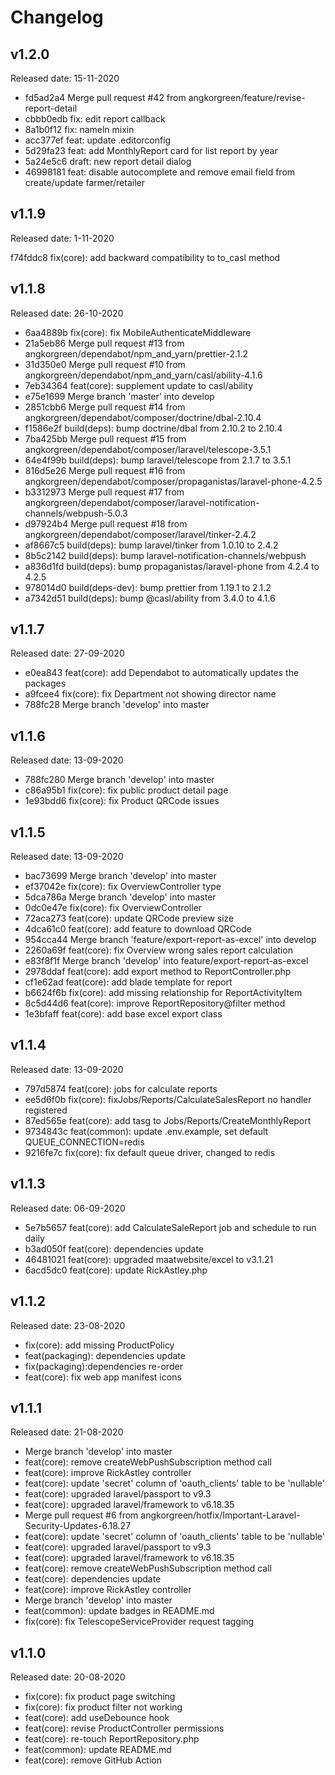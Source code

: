 # Changelog

## v1.2.0

Released date: 15-11-2020

- fd5ad2a4 Merge pull request #42 from angkorgreen/feature/revise-report-detail
- cbbb0edb fix: edit report callback
- 8a1b0f12 fix: nameln mixin
- acc377ef feat: update .editorconfig
- 5d29fa23 feat: add MonthlyReport card for list report by year
- 5a24e5c6 draft: new report detail dialog
- 46998181 feat: disable autocomplete and remove email field from create/update farmer/retailer


## v1.1.9

Released date: 1-11-2020

f74fddc8 fix(core): add backward compatibility to to_casl method

## v1.1.8

Released date: 26-10-2020

- 6aa4889b fix(core): fix MobileAuthenticateMiddleware
- 21a5eb86 Merge pull request #13 from angkorgreen/dependabot/npm_and_yarn/prettier-2.1.2
- 31d350e0 Merge pull request #10 from angkorgreen/dependabot/npm_and_yarn/casl/ability-4.1.6
- 7eb34364 feat(core): supplement update to casl/ability
- e75e1699 Merge branch 'master' into develop
- 2851cbb6 Merge pull request #14 from angkorgreen/dependabot/composer/doctrine/dbal-2.10.4
- f1586e2f build(deps): bump doctrine/dbal from 2.10.2 to 2.10.4
- 7ba425bb Merge pull request #15 from angkorgreen/dependabot/composer/laravel/telescope-3.5.1
- 64e4f99b build(deps): bump laravel/telescope from 2.1.7 to 3.5.1
- 816d5e26 Merge pull request #16 from angkorgreen/dependabot/composer/propaganistas/laravel-phone-4.2.5
- b3312973 Merge pull request #17 from angkorgreen/dependabot/composer/laravel-notification-channels/webpush-5.0.3
- d97924b4 Merge pull request #18 from angkorgreen/dependabot/composer/laravel/tinker-2.4.2
- af8667c5 build(deps): bump laravel/tinker from 1.0.10 to 2.4.2
- 8b5c2142 build(deps): bump laravel-notification-channels/webpush
- a836d1fd build(deps): bump propaganistas/laravel-phone from 4.2.4 to 4.2.5
- 978014d0 build(deps-dev): bump prettier from 1.19.1 to 2.1.2
- a7342d51 build(deps): bump @casl/ability from 3.4.0 to 4.1.6

## v1.1.7

Released date: 27-09-2020

- e0ea843 feat(core): add Dependabot to automatically updates the packages
- a9fcee4 fix(core): fix Department not showing director name
- 788fc28 Merge branch 'develop' into master

## v1.1.6

Released date: 13-09-2020

- 788fc280 Merge branch 'develop' into master
- c86a95b1 fix(core): fix public product detail page
- 1e93bdd6 fix(core): fix Product QRCode issues

## v1.1.5

Released date: 13-09-2020

- bac73699 Merge branch 'develop' into master
- ef37042e fix(core): fix OverviewController type
- 5dca786a Merge branch 'develop' into master
- 0dc0e47e fix(core): fix OverviewController
- 72aca273 feat(core): update QRCode preview size
- 4dca61c0 feat(core): add feature to download QRCode
- 954cca44 Merge branch 'feature/export-report-as-excel' into develop
- 2260a69f feat(core): fix Overview wrong sales report calculation
- e83f8f1f Merge branch 'develop' into feature/export-report-as-excel
- 2978ddaf feat(core): add export method to ReportController.php
- cf1e62ad feat(core): add blade template for report
- b6624f6b fix(core): add missing relationship for ReportActivityItem
- 8c5d44d6 feat(core): improve ReportRepository@filter method
- 1e3bfaff feat(core): add base excel export class

## v1.1.4

Released date: 13-09-2020

- 797d5874 feat(core): jobs for calculate reports
- ee5d6f0b fix(core): fixJobs/Reports/CalculateSalesReport no handler registered
- 87ed565e feat(core): add tasg to Jobs/Reports/CreateMonthlyReport
- 9734843c feat(common): update .env.example, set default QUEUE_CONNECTION=redis
- 9216fe7c fix(core): fix default queue driver, changed to redis


## v1.1.3

Released date: 06-09-2020

- 5e7b5657 feat(core): add CalculateSaleReport job and schedule to run daily
- b3ad050f feat(core): dependencies update
- 46481021 feat(core): upgraded maatwebsite/excel to v3.1.21
- 6acd5dc0 feat(core): update RickAstley.php

## v1.1.2

Released date: 23-08-2020

- fix(core): add missing ProductPolicy
- feat(packaging): dependencies update
- fix(packaging):dependencies re-order
- feat(core): fix web app manifest icons

## v1.1.1

Released date: 21-08-2020

- Merge branch 'develop' into master
- feat(core): remove createWebPushSubscription method call
- feat(core): improve RickAstley controller
- feat(core): update 'secret' column of 'oauth_clients' table to be 'nullable'
- feat(core): upgraded laravel/passport to v9.3
- feat(core): upgraded laravel/framework to v6.18.35
- Merge pull request #6 from angkorgreen/hotfix/Important-Laravel-Security-Updates-6.18.27
- feat(core): update 'secret' column of 'oauth_clients' table to be 'nullable'
- feat(core): upgraded laravel/passport to v9.3
- feat(core): upgraded laravel/framework to v6.18.35
- feat(core): remove createWebPushSubscription method call
- feat(core): dependencies update
- feat(core): improve RickAstley controller
- Merge branch 'develop' into master
- feat(common): update badges in README.md
- fix(core): fix TelescopeServiceProvider request tagging

## v1.1.0

Released date: 20-08-2020

- fix(core): fix product page switching
- fix(core): fix product filter not working
- feat(core): add useDebounce hook
- feat(core): revise ProductController permissions
- feat(core): re-touch ReportRepository.php
- feat(common): update README.md
- feat(core): remove GitHub Action
